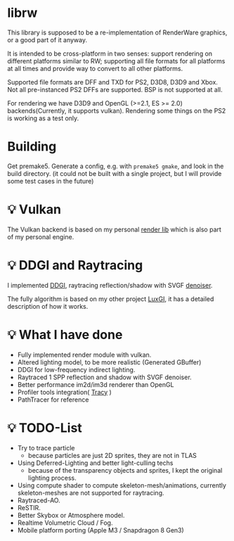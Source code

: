 librw
=====

This library is supposed to be a re-implementation of RenderWare graphics,
or a good part of it anyway.

It is intended to be cross-platform in two senses:
support rendering on different platforms similar to RW;
supporting all file formats for all platforms at all times and provide
way to convert to all other platforms.

Supported file formats are DFF and TXD for PS2, D3D8, D3D9 and Xbox.
Not all pre-instanced PS2 DFFs are supported.
BSP is not supported at all.

For rendering we have D3D9 and OpenGL (>=2.1, ES >= 2.0) backends(Currently, it supports vulkan).
Rendering some things on the PS2 is working as a test only.

# Building 

Get premake5. Generate a config, e.g. with ``premake5 gmake``,
and look in the build directory. (it could not be built with a single project, but I will provide some test cases in the future)


# 💡 Vulkan

The Vulkan backend is based on my personal [render lib](https://github.com/flwmxd/libRHI) which is also part of my personal engine.

# 💡 DDGI and Raytracing

I implemented [DDGI](https://github.com/NVIDIAGameWorks/RTXGI]), raytracing reflection/shadow with SVGF [denoiser](https://research.nvidia.com/publication/2017-07_spatiotemporal-variance-guided-filtering-real-time-reconstruction-path-traced).

The fully algorithm is based on my other project [LuxGI](https://github.com/flwmxd/LuxGI), it has a detailed description of how it works.

#  💡 What I have done
* Fully implemented render module with vulkan.
* Altered lighting model, to be more realistic (Generated GBuffer)
* DDGI for low-frequency indirect lighting.
* Raytraced 1 SPP reflection and shadow with SVGF denoiser.
* Better performance im2d/im3d renderer than OpenGL
* Profiler tools integration( [Tracy](https://github.com/wolfpld/tracy) )
* PathTracer for reference

# 💡 TODO-List
* Try to trace particle
    * because particles are just 2D sprites, they are not in TLAS
* Using Deferred-Lighting and better light-culling techs
    * because of the transparency objects and sprites, I kept the original lighting process.
* Using compute shader to compute skeleton-mesh/animations, currently skeleton-meshes are not supported for raytracing.
* Raytraced-AO.
* ReSTIR.
* Better Skybox or Atmosphere model.
* Realtime Volumetric Cloud / Fog.
* Mobile platform porting (Apple M3 / Snapdragon 8 Gen3)
